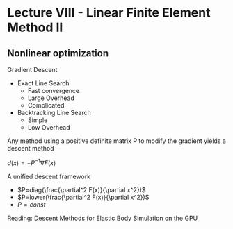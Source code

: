 # Lecture VIII - Linear Finite Element Method II

## Nonlinear optimization

Gradient Descent

- Exact Line Search
  - Fast convergence
  - Large Overhead
  - Complicated
- Backtracking Line Search
  - Simple
  - Low Overhead

Any method using a positive definite matrix P to modify the gradient yields a descent method

$d(x)=-P^{-1}\nabla F(x)$

A unified descent framework

- $P=diag(\frac{\partial^2 F(x)}{\partial x^2})$
- $P=lower(\frac{\partial^2 F(x)}{\partial x^2})$
- $P=const$

Reading: Descent Methods for Elastic Body Simulation 
on the GPU
